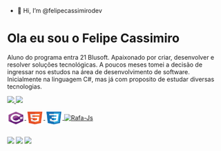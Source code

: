- 👋 Hi, I’m @felipecassimirodev
# Ola eu sou o Felipe Cassimiro

Aluno do programa entra  21 Blusoft.  Apaixonado por criar, desenvolver e resolver soluções tecnológicas.
A poucos meses tomei a decisão de ingressar nos estudos na área de desenvolvimento de software.
Inicialmente na linguagem C#, mas já com proposito de estudar diversas tecnologias.
 <div>
  <a href="https://github.com/felipecassimirodev">
  <img height="180em" src="https://github-readme-stats.vercel.app/api?username=felipecassimirodev&show_icons=true&theme=dracula&include_all_commits=true&count_private=true"/>
  <img height="180em" src="https://github-readme-stats.vercel.app/api/top-langs/?username=felipecassimirodev&layout=compact&langs_count=7&theme=dracula"/>
</div>

<div style="display: inline_block"><br>
  <img align="center" alt="Rafa-Csharp" height="30" width="40" src="https://raw.githubusercontent.com/devicons/devicon/master/icons/csharp/csharp-original.svg">
  <img align="center" alt="Rafa-HTML" height="30" width="40" src="https://raw.githubusercontent.com/devicons/devicon/master/icons/html5/html5-original.svg">
  <img align="center" alt="Rafa-CSS" height="30" width="40" src="https://raw.githubusercontent.com/devicons/devicon/master/icons/css3/css3-original.svg"> 
   <img align="center" alt="Rafa-Js" height="30" width="40" src="https://i1.wp.com/codigosimples.net/wp-content/uploads/2016/05/sql.png?fit=298%2C240&ssl=1">
</div>
  
  ##
 
<div> 
  <a href="https://instagram.com/ocassimirofelipe" target="_blank"><img src="https://img.shields.io/badge/-Instagram-%23E4405F?style=for-the-badge&logo=instagram&logoColor=white" target="_blank"></a>
  <a href = "mailto:fcassimiro94@gmail.com"><img src="https://img.shields.io/badge/-Gmail-%23333?style=for-the-badge&logo=gmail&logoColor=white" target="_blank"></a>
  <a href="https://www.linkedin.com/in/felipe-cassimiro" target="_blank"><img src="https://img.shields.io/badge/-LinkedIn-%230077B5?style=for-the-badge&logo=linkedin&logoColor=white" target="_blank"></a> 
